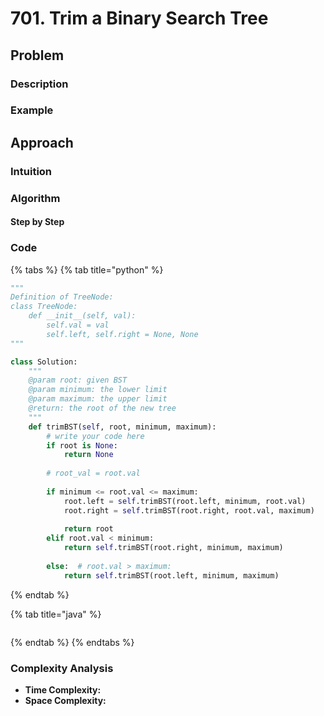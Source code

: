 # 701. Trim a Binary Search Tree

## Problem

### Description

### Example

## Approach

### Intuition

### Algorithm

#### Step by Step

### Code

{% tabs %}
{% tab title="python" %}
```python
"""
Definition of TreeNode:
class TreeNode:
    def __init__(self, val):
        self.val = val
        self.left, self.right = None, None
"""

class Solution:
    """
    @param root: given BST
    @param minimum: the lower limit
    @param maximum: the upper limit
    @return: the root of the new tree 
    """
    def trimBST(self, root, minimum, maximum):
        # write your code here
        if root is None:
            return None
        
        # root_val = root.val
        
        if minimum <= root.val <= maximum:
            root.left = self.trimBST(root.left, minimum, root.val)
            root.right = self.trimBST(root.right, root.val, maximum)
            
            return root
        elif root.val < minimum:
            return self.trimBST(root.right, minimum, maximum)
        
        else:  # root.val > maximum:
            return self.trimBST(root.left, minimum, maximum)
```
{% endtab %}

{% tab title="java" %}
```

```
{% endtab %}
{% endtabs %}

### Complexity Analysis

* **Time Complexity:**
* **Space Complexity:**

